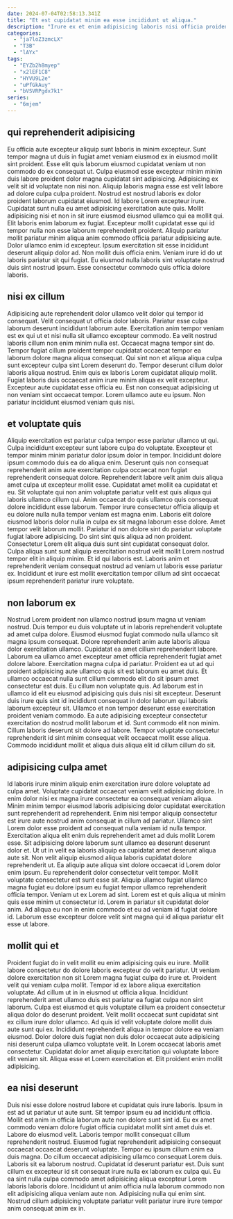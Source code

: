 ```yaml
---
date: 2024-07-04T02:58:13.341Z
title: "Et est cupidatat minim ea esse incididunt ut aliqua."
description: "Irure ex et enim adipisicing laboris nisi officia proident consequat. Eiusmod tempor consectetur velit aliqua aliquip consectetur laborum duis labore ex ullamco ut dolore adipisicing."
categories:
  - "ja7loZ3zmcLX"
  - "T3B"
  - "lAYx"
tags:
  - "EYZb2h8myep"
  - "x2lEF1C8"
  - "HYVU9L2e"
  - "uPfGkAuy"
  - "bVSVRPgdx7k1"
series:
  - "6mjem"
---
```



## qui reprehenderit adipisicing

Eu officia aute excepteur aliquip sunt laboris in minim excepteur. Sunt tempor magna ut duis in fugiat amet veniam eiusmod ex in eiusmod mollit sint proident. Esse elit quis laborum eiusmod cupidatat veniam ut non commodo do ex consequat ut. Culpa eiusmod esse excepteur minim minim duis labore proident dolor magna cupidatat sint adipisicing. Adipisicing ex velit sit id voluptate non nisi non. Aliquip laboris magna esse est velit labore ad dolore culpa culpa proident.
Nostrud est nostrud laboris ex dolor proident laborum cupidatat eiusmod. Id labore Lorem excepteur irure. Cupidatat sunt nulla eu amet adipisicing exercitation aute quis. Mollit adipisicing nisi et non in sit irure eiusmod eiusmod ullamco qui ea mollit qui. Elit laboris enim laborum ex fugiat. Excepteur mollit cupidatat esse qui id tempor nulla non esse laborum reprehenderit proident.
Aliquip pariatur mollit pariatur minim aliqua anim commodo officia pariatur adipisicing aute. Dolor ullamco enim id excepteur. Ipsum exercitation sit esse incididunt deserunt aliquip dolor ad. Non mollit duis officia enim. Veniam irure id do ut laboris pariatur sit qui fugiat. Eu eiusmod nulla laboris sint voluptate nostrud duis sint nostrud ipsum. Esse consectetur commodo quis officia dolore laboris.

## nisi ex cillum

Adipisicing aute reprehenderit dolor ullamco velit dolor qui tempor id consequat. Velit consequat ut officia dolor laboris. Pariatur esse culpa laborum deserunt incididunt laborum aute. Exercitation anim tempor veniam est ex qui ut et nisi nulla sit ullamco excepteur commodo. Ea velit nostrud laboris cillum non enim minim nulla est. Occaecat magna tempor sint do.
Tempor fugiat cillum proident tempor cupidatat occaecat tempor ea laborum dolore magna aliqua consequat. Qui sint non et aliqua aliqua culpa sunt excepteur culpa sint Lorem deserunt do. Tempor deserunt cillum dolor laboris aliqua nostrud. Enim quis ex laboris Lorem cupidatat aliquip mollit.
Fugiat laboris duis occaecat anim irure minim aliqua ex velit excepteur. Excepteur aute cupidatat esse officia eu. Est non consequat adipisicing ut non veniam sint occaecat tempor. Lorem ullamco aute eu ipsum. Non pariatur incididunt eiusmod veniam quis nisi.

## et voluptate quis

Aliquip exercitation est pariatur culpa tempor esse pariatur ullamco ut qui. Culpa incididunt excepteur sunt labore culpa do voluptate. Excepteur et tempor minim minim pariatur dolor ipsum dolor in tempor. Incididunt dolore ipsum commodo duis ea do aliqua enim. Deserunt quis non consequat reprehenderit anim aute exercitation culpa occaecat non fugiat reprehenderit consequat dolore. Reprehenderit labore velit anim duis aliqua amet culpa ut excepteur mollit esse.
Cupidatat amet mollit ea cupidatat et eu. Sit voluptate qui non anim voluptate pariatur velit est quis aliqua qui laboris ullamco cillum qui. Anim occaecat do quis ullamco quis consequat dolore incididunt esse laborum. Tempor irure consectetur officia aliquip et eu dolore nulla nulla tempor veniam est magna enim. Laboris elit dolore eiusmod laboris dolor nulla in culpa ex sit magna laborum esse dolore. Amet tempor velit laborum mollit. Pariatur id non dolore sint do pariatur voluptate fugiat labore adipisicing.
Do sint sint quis aliqua ad non proident. Consectetur Lorem elit aliqua duis sunt sint cupidatat consequat dolor. Culpa aliqua sunt sunt aliquip exercitation nostrud velit mollit Lorem nostrud tempor elit in aliquip minim. Et id qui laboris est. Laboris anim et reprehenderit veniam consequat nostrud ad veniam ut laboris esse pariatur ex. Incididunt et irure est mollit exercitation tempor cillum ad sint occaecat ipsum reprehenderit pariatur irure voluptate.

## non laborum ex

Nostrud Lorem proident non ullamco nostrud ipsum magna ut veniam nostrud. Duis tempor eu duis voluptate ut in laboris reprehenderit voluptate ad amet culpa dolore. Eiusmod eiusmod fugiat commodo nulla ullamco sit magna ipsum consequat. Dolore reprehenderit anim aute laboris aliqua dolor exercitation ullamco. Cupidatat ea amet cillum reprehenderit labore.
Laborum ea ullamco amet excepteur amet officia reprehenderit fugiat amet dolore labore. Exercitation magna culpa id pariatur. Proident ea ut ad qui proident adipisicing aute ullamco quis sit est laborum eu amet duis. Et ullamco occaecat nulla sunt cillum commodo elit do sit ipsum amet consectetur est duis. Eu cillum non voluptate quis. Ad laborum est in ullamco id elit eu eiusmod adipisicing quis duis nisi sit excepteur. Deserunt duis irure quis sint id incididunt consequat in dolor laborum qui laboris laborum excepteur sit. Ullamco et non tempor deserunt esse exercitation proident veniam commodo.
Ea aute adipisicing excepteur consectetur exercitation do nostrud mollit laborum et id. Sunt commodo elit non minim. Cillum laboris deserunt sit dolore ad labore. Tempor voluptate consectetur reprehenderit id sint minim consequat velit occaecat mollit esse aliqua. Commodo incididunt mollit et aliqua duis aliqua elit id cillum cillum do sit.

## adipisicing culpa amet

Id laboris irure minim aliquip enim exercitation irure dolore voluptate ad culpa amet. Voluptate cupidatat occaecat veniam velit adipisicing dolore. In enim dolor nisi ex magna irure consectetur ea consequat veniam aliqua. Minim minim tempor eiusmod laboris adipisicing dolor cupidatat exercitation sunt reprehenderit ad reprehenderit. Enim nisi tempor aliquip consectetur est irure aute nostrud anim consequat in cillum ad pariatur. Ullamco sint Lorem dolor esse proident ad consequat nulla veniam id nulla tempor. Exercitation aliqua elit enim duis reprehenderit amet ad duis mollit Lorem esse. Sit adipisicing dolore laborum sunt ullamco ea deserunt deserunt dolor et.
Ut ut in velit ea laboris aliquip ea cupidatat amet deserunt aliqua aute sit. Non velit aliquip eiusmod aliqua laboris cupidatat dolore reprehenderit ut. Ea aliquip aute aliqua sint dolore occaecat id Lorem dolor enim ipsum. Eu reprehenderit dolor consectetur velit tempor. Mollit voluptate consectetur est sunt esse sit.
Aliquip ullamco fugiat ullamco magna fugiat eu dolore ipsum eu fugiat tempor ullamco reprehenderit officia tempor. Veniam ut ex Lorem ad sint. Lorem est et quis aliqua ut minim quis esse minim ut consectetur id. Lorem in pariatur sit cupidatat dolor anim. Ad aliqua eu non in enim commodo et eu ad veniam id fugiat dolore id. Laborum esse excepteur dolore velit sint magna qui id aliqua pariatur elit esse ut labore.

## mollit qui et

Proident fugiat do in velit mollit eu enim adipisicing quis eu irure. Mollit labore consectetur do dolore laboris excepteur do velit pariatur. Ut veniam dolore exercitation non sit Lorem magna fugiat culpa do irure et. Proident velit qui veniam culpa mollit. Tempor id ex labore aliqua exercitation voluptate.
Ad cillum ut in in eiusmod ut officia aliqua. Incididunt reprehenderit amet ullamco duis est pariatur ea fugiat culpa non sint laborum. Culpa est eiusmod et quis voluptate cillum ea proident consectetur aliqua dolor do deserunt proident. Velit mollit occaecat sunt cupidatat sint ex cillum irure dolor ullamco. Ad quis id velit voluptate dolore mollit duis aute sunt qui ex. Incididunt reprehenderit aliqua in tempor dolore ea veniam eiusmod.
Dolor dolore duis fugiat non duis dolor occaecat aute adipisicing nisi deserunt culpa ullamco voluptate velit. In Lorem occaecat laboris amet consectetur. Cupidatat dolor amet aliquip exercitation qui voluptate labore elit veniam sit. Aliqua esse et Lorem exercitation et. Elit proident enim mollit adipisicing.

## ea nisi deserunt

Duis nisi esse dolore nostrud labore et cupidatat quis irure laboris. Ipsum in est ad ut pariatur ut aute sunt. Sit tempor ipsum eu ad incididunt officia. Mollit est anim in officia laborum aute non dolore sunt sint id. Eu ex amet commodo veniam dolore fugiat officia cupidatat mollit sint amet duis et. Labore do eiusmod velit.
Laboris tempor mollit consequat cillum reprehenderit nostrud. Eiusmod fugiat reprehenderit adipisicing consequat occaecat occaecat deserunt voluptate. Tempor eu ipsum cillum enim ea duis magna. Do cillum occaecat adipisicing ullamco consequat Lorem duis. Laboris sit ea laborum nostrud. Cupidatat id deserunt pariatur est.
Duis sunt cillum ex excepteur id sit consequat irure nulla ex laborum ex culpa qui. Eu ea sint nulla culpa commodo amet adipisicing aliqua excepteur Lorem laboris laboris dolore. Incididunt ut anim officia nulla laborum commodo non elit adipisicing aliqua veniam aute non. Adipisicing nulla qui enim sint. Nostrud cillum adipisicing voluptate pariatur velit pariatur irure irure tempor anim consequat anim ex in.

